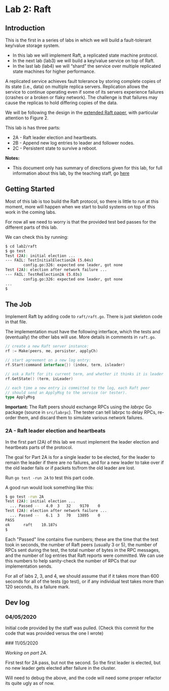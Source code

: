 # Lab 2: Raft

## Introduction

This is the first in a series of labs in which we will build a fault-tolerant key/value storage system.

* In this lab we will implement Raft, a replicated state machine protocol.
* In the next lab (lab3) we will build a key/value service on top of Raft.
* In the last lab (lab4) we will “shard” the service over multiple replicated state machines for higher performance.

A replicated service achieves fault tolerance by storing complete copies of its state (i.e., data) on multiple replica servers. Replication allows the service to continue operating even if some of its servers experience failures (crashes or a broken or flaky network). The challenge is that failures may cause the replicas to hold differing copies of the data.

We will be following the design in the [extended Raft paper](https://pdos.csail.mit.edu/6.824/papers/raft-extended.pdf), with particular attention to Figure 2.

This lab is has three parts:

* 2A - Raft leader election and heartbeats.
* 2B - Append new log entries to leader and follower nodes.
* 2C - Persistent state to survive a reboot.

**Notes:**

* This document only has summary of directions given for this lab, for full information about this lab, by the teaching staff, go [here](https://pdos.csail.mit.edu/6.824/labs/lab-raft.html)

## Getting Started

Most of this lab is too build the Raft protocol, so there is little to run at this moment, more will happen when we start to build systems on top of this work in the coming labs.

For now all we need to worry is that the provided test bed passes for the different parts of this lab.

We can check this by running:

```sh
$ cd lab2/raft
$ go test
Test (2A): initial election ...
--- FAIL: TestInitialElection2A (5.04s)
        config.go:326: expected one leader, got none
Test (2A): election after network failure ...
--- FAIL: TestReElection2A (5.03s)
        config.go:326: expected one leader, got none
...
$
```

## The Job

Implement Raft by adding code to `raft/raft.go`. There is just skeleton code in that file.

The implementation must have the following interface, which the tests and (eventually) the other labs will use. More details in comments in `raft.go`.

```go
// create a new Raft server instance:
rf := Make(peers, me, persister, applyCh)

// start agreement on a new log entry:
rf.Start(command interface{}) (index, term, isleader)

// ask a Raft for its current term, and whether it thinks it is leader
rf.GetState() (term, isLeader)

// each time a new entry is committed to the log, each Raft peer
// should send an ApplyMsg to the service (or tester).
type ApplyMsg
```

**Important:** The Raft peers should exchange RPCs using the *labrpc* Go package (source in `src/labrpc`). The tester can tell labrpc to delay RPCs, re-order them, and discard them to simulate various network failures.


### 2A - Raft leader election and heartbeats

In the first part (2A) of this lab we must implement the leader election and heartbeats parts of the protocol.

The goal for Part 2A is for a single leader to be elected, for the leader to remain the leader if there are no failures, and for a new leader to take over if the old leader fails or if packets to/from the old leader are lost.

Run `go test -run 2A` to test this part code.

A good run would look something like this:

```sh
$ go test -run 2A
Test (2A): initial election ...
  ... Passed --   4.0  3   32    9170    0
Test (2A): election after network failure ...
  ... Passed --   6.1  3   70   13895    0
PASS
ok      raft    10.187s
$
```

Each "Passed" line contains five numbers; these are the time that the test took in seconds, the number of Raft peers (usually 3 or 5), the number of RPCs sent during the test, the total number of bytes in the RPC messages, and the number of log entries that Raft reports were committed.
We can use this numbers to help sanity-check the number of RPCs that our implementation sends.

For all of labs 2, 3, and 4, we should assume that if it takes more than 600 seconds for all of the tests (go test), or if any individual test takes more than 120 seconds, its a failure mark.

## Dev log

### 04/05/2020

Initial code provided by the staff was pulled. (Check this commit for the code that was provided versus the one I wrote)

### 11/05/2020

*Working on part 2A.*

First test for 2A pass, but not the second. So the first leader is elected, but no new leader gets elected after failure in the cluster.

Will need to debug the above, and the code will need some proper refactor its quite ugly as of now.